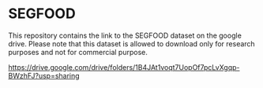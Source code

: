 # SEGFOOD
This repository contains the link to the SEGFOOD dataset on the google drive.
Please note that this dataset is allowed to download only for research purposes and not for commercial purpose.


https://drive.google.com/drive/folders/1B4JAt1voqt7UopOf7pcLvXgqp-BWzhFJ?usp=sharing
